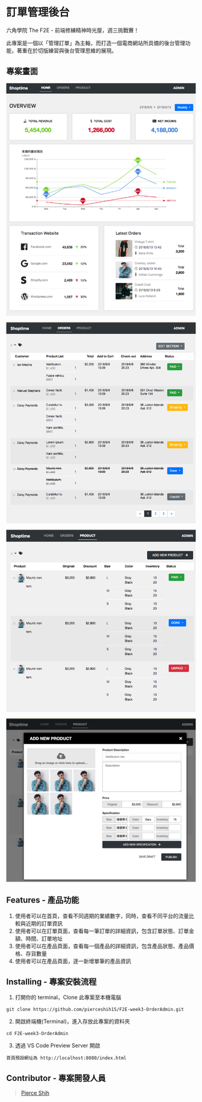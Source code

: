 # 訂單管理後台

六角學院 The F2E - 前端修練精神時光屋，週三挑戰賽！

此專案是一個以「管理訂單」為主軸，而打造一個電商網站所具備的後台管理功能，著重在於切版練習與後台管理思維的展現。

## 專案畫面

![image](https://github.com/pierceshih15/F2E-week3-OrderAdmin/blob/master/stylesheets/img/homePage.png)

![image](https://github.com/pierceshih15/F2E-week3-OrderAdmin/blob/master/stylesheets/img/ordersPage.png)

![image](https://github.com/pierceshih15/F2E-week3-OrderAdmin/blob/master/stylesheets/img/productPage.png)

![image](https://github.com/pierceshih15/F2E-week3-OrderAdmin/blob/master/stylesheets/img/addNewProduct.png)

## Features - 產品功能

1. 使用者可以在首頁，查看不同週期的業績數字，同時，查看不同平台的流量比較與近期的訂單資訊
2. 使用者可以在訂單頁面，查看每一筆訂單的詳細資訊，包含訂單狀態、訂單金額、時間、訂單地址
3. 使用者可以在產品頁面，查看每一個產品的詳細資訊，包含產品狀態、產品價格、存貨數量
4. 使用者可以在產品頁面，逐一新增單筆的產品資訊

## Installing - 專案安裝流程

1. 打開你的 terminal，Clone 此專案至本機電腦

```
git clone https://github.com/pierceshih15/F2E-week3-OrderAdmin.git
```

2. 開啟終端機(Terminal)，進入存放此專案的資料夾

```
cd F2E-week3-OrderAdmin
```

3. 透過 VS Code Preview Server 開啟

```
首頁預設網址為 http://localhost:8080/index.html
```

## Contributor - 專案開發人員

> [Pierce Shih](https://github.com/pierceshih15)
